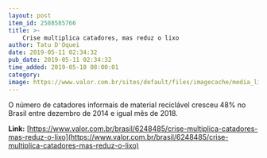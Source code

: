 ```yaml
---
layout: post
item_id: 2588585766
title: >-
    Crise multiplica catadores, mas reduz o lixo
author: Tatu D'Oquei
date: 2019-05-11 02:34:32
pub_date: 2019-05-11 02:34:32
time_added: 2019-05-10 08:00:01
category: 
image: https://www.valor.com.br/sites/default/files/imagecache/media_library_big_horizontal/gn/19/05/foto10esp-101-cata-a14.jpg
---
```


O número de catadores informais de material reciclável cresceu 48% no Brasil entre dezembro de 2014 e igual mês de 2018.

**Link:** [https://www.valor.com.br/brasil/6248485/crise-multiplica-catadores-mas-reduz-o-lixo](https://www.valor.com.br/brasil/6248485/crise-multiplica-catadores-mas-reduz-o-lixo)


